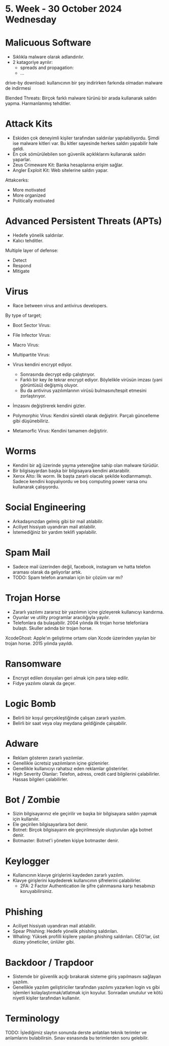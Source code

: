 # 5. Week - 30 October 2024 Wednesday

# Malicuous Software
* Sıklıkla malware olarak adlandırılır.
* 2 katagoriye ayrılır:
  * spreads and propagation:
  * ...

drive-by download: kullanıcının bir şey indirirken farkında olmadan malware de indirmesi

Blended Threats: Birçok farklı malware türünü bir arada kullanarak saldırı yapma. Harmanlanmış tehditler.

# Attack Kits
* Eskiden çok deneyimli kişiler tarafından saldırılar yapılabiliyordu. Şimdi ise malware kitleri var. Bu kitler sayesinde herkes saldırı yapabilir hale geldi.
* En çok sömürülebilen son güvenlik açıklıklarını kullanarak saldırı yaparlar.
* Zeus Crimeware Kit: Banka hesaplarına erişim sağlar.
* Angler Exploit Kit: Web sitelerine saldırı yapar.

Attakcerks:
* More motivated
* More organized
* Politically motivated

# Advanced Persistent Threats (APTs)
* Hedefe yönelik saldırılar.
* Kalıcı tehditler.

Multiple layer of defense:
* Detect
* Respond
* Mitigate

# Virus
* Race between virus and antivirus developers.

By type of target;
* Boot Sector Virus:
* File Infector Virus:
* Macro Virus:
* Multipartite Virus:

* Virus kendini encrypt ediyor. 
  * Sonrasında decrypt edip çalıştırıyor.
  * Farklı bir key ile tekrar encrypt ediyor. Böylelikle virüsün imzası (yani görüntüsü) değişmiş oluyor.
  * Bu da antivirus yazılımlarının virüsü bulmasını/tespit etmesini zorlaştırıyor.
* İmzasını değiştirerek kendini gizler.
* Polymorphic Virus: Kendini sürekli olarak değiştirir. Parçalı güncelleme gibi düşünebiliriz.
* Metamorfic Virus: Kendini tamamen değiştirir.

# Worms
* Kendini bir ağ üzerinde yayma yeteneğine sahip olan malware türüdür.
* Bir bilgisayardan başka bir bilgisayara kendini aktarabilir.
* Xerox Alto: İlk worm. İlk başta zararlı olacak şekilde kodlanmamıştı. Sadece kendini kopyalıyordu ve boş computing power varsa onu kullanarak çalışıyordu.


# Social Engineering
* Arkadaşınızdan gelmiş gibi bir mail atılabilir.
* Aciliyet hissiyatı uyandıran mail atılabilir.
* İstemediğiniz bir yardım teklifi yapılabilir.

# Spam Mail
* Sadece mail üzerinden değil, facebook, instagram ve hatta telefon araması olarak da geliyorlar artık.
* TODO: Spam telefon aramaları için bir çözüm var mı?

# Trojan Horse
* Zararlı yazılımı zararsız bir yazılımın içine gizleyerek kullanıcıyı kandırma.
* Oyunlar ve utility programlar aracılığıyla yayılır.
* Telefonlara da bulaşabilir. 2004 yılında ilk trojan horse telefonlara bulaştı. Skuller adında bir trojan horse.

XcodeGhost: Apple'ın geliştirme ortamı olan Xcode üzerinden yayılan bir trojan horse. 2015 yılında yayıldı.

# Ransomware
* Encrypt edilen dosyaları geri almak için para talep edilir.
* Fidye yazılımı olarak da geçer.

# Logic Bomb
* Belirli bir koşul gerçekleştiğinde çalışan zararlı yazılım.
* Belirli bir saat veya olay meydana geldiğinde çalışabilir.

# Adware
* Reklam gösteren zararlı yazılımlar.
* Genellikle ücretsiz yazılımların içine gizlenirler.
* Genellikle kullanıcıyı rahatsız eden reklamlar gösterirler.
* High Severity Olanlar: Telefon, adress, credit card bilgilerini çalabilirler. Hassas bilgileri çalabilirler.

# Bot / Zombie

* Sizin bilgisayarınız ele geçirilir ve başka bir bilgisayara saldırı yapmak için kullanılır.
* Ele geçirilen bilgisayarlara bot denir.
* Botnet: Birçok bilgisayarın ele geçirilmesiyle oluşturulan ağa botnet denir.
* Botmaster: Botnet'i yöneten kişiye botmaster denir.

# Keylogger
* Kullanıcının klavye girişlerini kaydeden zararlı yazılım.
* Klavye girişlerini kaydederek kullanıcının şifrelerini çalabilirler.
  * 2FA: 2 Factor Authentication ile şifre çalınmasına karşı hesabınızı koruyabilirsiniz.

# Phishing
* Aciliyet hissiyatı uyandıran mail atılabilir.
* Spear Phishing: Hedefe yönelik phishing saldırıları.
* Whaling: Yüksek profilli kişilere yapılan phishing saldırıları. CEO'lar, üst düzey yöneticiler, ünlüler gibi.

# Backdoor / Trapdoor
* Sistemde bir güvenlik açığı bırakarak sisteme giriş yapılmasını sağlayan yazılım.
* Genellikle yazılım geliştiriciler tarafından yazılımı yazarken login vs gibi işlemleri kolaylaştırmak/atlatmak için koyulur. Sonradan unutulur ve kötü niyetli kişiler tarafından kullanılır.

# Terminology
TODO: İşlediğimiz slaytın sonunda derste anlatılan teknik terimler ve anlamlarını bulabilirsin. Sınav esnasında bu terimlerden soru gelebilir.
